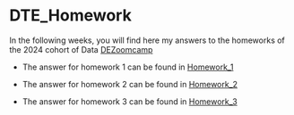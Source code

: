 # DTE_Homework

In the following weeks, you will find here my answers to the homeworks of the  2024 cohort of Data [DEZoomcamp](https://github.com/DataTalksClub/data-engineering-zoomcamp/)
- The answer for homework 1 can be found in [Homework_1](Homework_1/)
- The answer for homework 2 can be found in [Homework_2](Homework_2/)

- The answer for homework 3 can be found in [Homework_3](Homework_3/)




